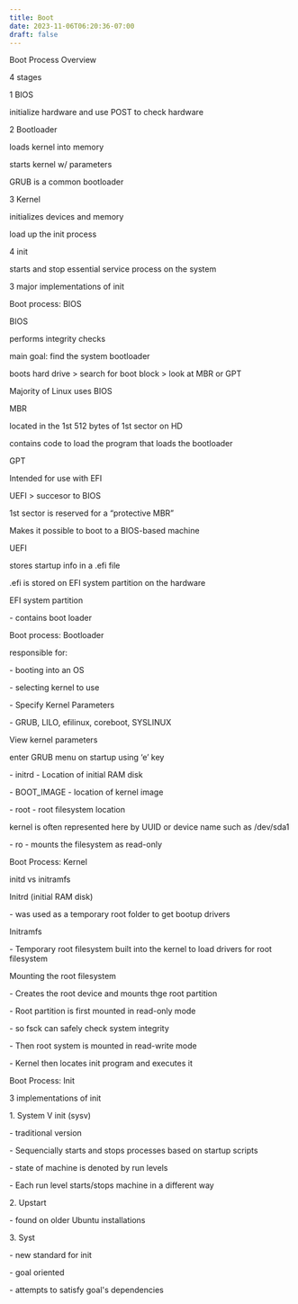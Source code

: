 ```yaml
---
title: Boot
date: 2023-11-06T06:20:36-07:00
draft: false
---
```

Boot Process Overview

4 stages

1 BIOS

initialize hardware and use POST to check hardware

2 Bootloader

loads kernel into memory

starts kernel w/ parameters

GRUB is a common bootloader

3 Kernel

initializes devices and memory

load up the init process

4 init

starts and stop essential service process on the system

3 major implementations of init

Boot process: BIOS

BIOS

performs integrity checks

main goal: find the system bootloader

boots hard drive > search for boot block > look at MBR or GPT

Majority of Linux uses BIOS

MBR

located in the 1st 512 bytes of 1st sector on HD

contains code to load the program that loads the bootloader

GPT

Intended for use with EFI

UEFI > succesor to BIOS

1st sector is reserved for a “protective MBR”

Makes it possible to boot to a BIOS-based machine

UEFI

stores startup info in a .efi file

.efi is stored on EFI system partition on the hardware

EFI system partition

\- contains boot loader

Boot process: Bootloader

responsible for:

\- booting into an OS

\- selecting kernel to use

\- Specify Kernel Parameters

\- GRUB, LILO, efilinux, coreboot, SYSLINUX

View kernel parameters

enter GRUB menu on startup using ‘e’ key

\- initrd - Location of initial RAM disk

\- BOOT_IMAGE - location of kernel image

\- root - root filesystem location

kernel is often represented here by UUID or device name such as /dev/sda1

\- ro - mounts the filesystem as read-only

Boot Process: Kernel

initd vs initramfs

Initrd (initial RAM disk)

\- was used as a temporary root folder to get bootup drivers

Initramfs

\- Temporary root filesystem built into the kernel to load drivers for root filesystem

Mounting the root filesystem

\- Creates the root device and mounts thge root partition

\- Root partition is first mounted in read-only mode

\- so fsck can safely check system integrity

\- Then root system is mounted in read-write mode

\- Kernel then locates init program and executes it

Boot Process: Init

3 implementations of init

1\. System V init (sysv)

\- traditional version

\- Sequencially starts and stops processes based on startup scripts

\- state of machine is denoted by run levels

\- Each run level starts/stops machine in a different way

2\. Upstart

\- found on older Ubuntu installations

3\. Syst

\- new standard for init

\- goal oriented

\- attempts to satisfy goal's dependencies
